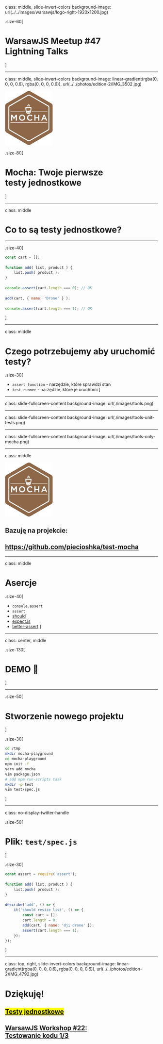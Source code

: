 class: middle, slide-invert-colors
background-image: url(../../images/warsawjs/logo-right-1920x1200.jpg)

.size-60[
# WarsawJS Meetup #47<br/><span class="slim">Lightning Talks</span>
]

---

class: middle, slide-invert-colors
background-image: linear-gradient(rgba(0, 0, 0, 0.6), rgba(0, 0, 0, 0.6)), url(../../photos/edition-2/IMG_3502.jpg)

![](./images/logo-mocha.png)

.size-80[
# <span class="slim">Mocha</span>: Twoje pierwsze<br/>testy jednostkowe
]

---

class: middle

# Co to są <span class="slim">testy jednostkowe</span>?

---

.size-40[
```js
const cart = [];

function add( list, product ) {
    list.push( product );
}

console.assert(cart.length === 0); // OK

add(cart, { name: 'Drone' } );

console.assert(cart.length === 1); // OK
```
]

---

class: middle

# Czego potrzebujemy aby uruchomić testy?

.size-30[
* `assert function` - narzędzie, które sprawdzi stan
* `test runner` - narzędzie, które je uruchomi
]

---

class: slide-fullscreen-content
background-image: url(./images/tools.png)

---

class: slide-fullscreen-content
background-image: url(./images/tools-unit-tests.png)

---

class: slide-fullscreen-content
background-image: url(./images/tools-only-mocha.png)

---

class: middle

![](./images/logo-mocha.png)

## Bazuję na projekcie:
## <https://github.com/piecioshka/test-mocha>

---

class: middle

# Asercje

.size-40[
* `console.assert`
* `assert`
* [should](https://www.npmjs.com/package/should)
* [expect.js](https://www.npmjs.com/package/expect.js)
* [better-assert](https://www.npmjs.com/package/better-assert)
]

---

class: center, middle

.size-130[
# DEMO 🎊
]

---

.size-50[
# Stworzenie nowego projektu
]

.size-30[
```bash
cd /tmp
mkdir mocha-playground
cd mocha-playground
npm init -f
yarn add mocha
vim package.json
# add npm run-scripts task
mkdir -p test
vim test/spec.js
```
]

---

class: no-display-twitter-handle

.size-50[
# Plik: `test/spec.js`
]

.size-30[
```js
const assert = require('assert');

function add( list, product ) {
    list.push( product );
}

describe('add', () => {
    it('should resize list', () => {
        const cart = [];
        cart.length = 0;
        add(cart, { name: 'dji drone' });
        assert(cart.length === 1);
    });
});
```
]

---

class: top, right, slide-invert-colors
background-image: linear-gradient(rgba(0, 0, 0, 0.6), rgba(0, 0, 0, 0.6)), url(../../photos/edition-2/IMG_4792.jpg)

# Dziękuję!

## [<mark>Testy jednostkowe</mark>][szkolenie]
## [WarsawJS Workshop #22:<br/>Testowanie kodu 1/3][szkolenie]

[szkolenie]: https://www.facebook.com/events/202711777098053/
